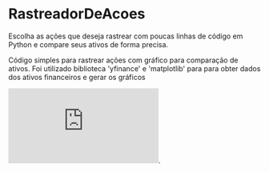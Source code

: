 # RastreadorDeAcoes

Escolha as ações que deseja rastrear com poucas linhas de código em Python e compare seus ativos de forma precisa.

Código simples para rastrear ações com gráfico para comparação de ativos. 
Foi utilizado biblioteca 'yfinance' e 'matplotlib' para para obter dados dos ativos financeiros e gerar os gráficos


![Captura de Tela .md](https://github.com/CaioSouzaR/RastreadorDeAcoes/files/12244342/Captura.de.Tela.3.md).
